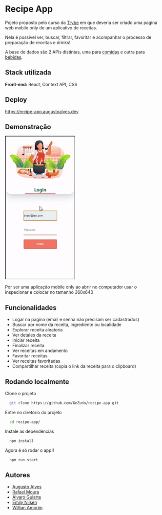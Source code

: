 
# Recipe App

Pojeto proposto pelo curso da [Trybe](https://betrybe.com) em que deveria ser criado uma pagina web mobile only de um aplicativo de receitas.

Nela é possível ver, buscar, filtrar, favoritar e acompanhar o processo de preparação de receitas e drinks!

A base de dados são 2 APIs distintas, uma para [comidas](https://www.themealdb.com/) e outra para [bebidas](https://www.thecocktaildb.com/).

## Stack utilizada

**Front-end:** React, Context API, CSS



## Deploy

<https://recipe-app.augustoalves.dev>


## Demonstração

![](https://github.com/GeZudo/recipe-app/blob/main/demo.gif?raw=true)

Por ser uma aplicação mobile only ao abrir no computador usar o inspecionar e colocar no tamanho 360x640


## Funcionalidades

- Logar na pagina (email e senha não precisam ser cadastrados)
- Buscar por nome da receita, ingrediente ou localidade
- Explorar receita aleatoria
- Ver detales da receita
- Iniciar receita
- Finalizar receita
- Ver receitas em andamento
- Favoritar receitas
- Ver receitas favoritadas
- Compartilhar receita (copia o link da receita para o clipboard)


## Rodando localmente

Clone o projeto

```bash
  git clone https://github.com/GeZudo/recipe-app.git
```

Entre no diretório do projeto

```bash
  cd recipe-app/
```

Instale as dependências

```bash
  npm install
```

Agora é só rodar o app!!

```bash
  npm run start
```


## Autores

- [Augusto Alves](https://github.com/GeZudo)
- [Rafael Moura](https://github.com/RafaelMoura11)
- [Álvaro Gularte](https://github.com/alvarogularte)
- [Emily Nilsen](https://github.com/EmilyNilsen)
- [Willian Amorim](https://github.com/WillianAmorim)

